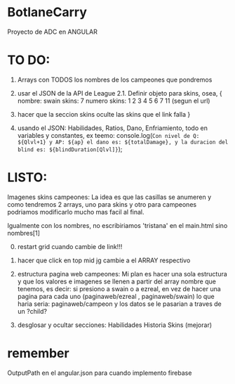 # BotlaneCarry
Proyecto de ADC en ANGULAR

# TO DO: 
1. Arrays con TODOS los nombres de los campeones que pondremos

2. usar el JSON de la API de League
2.1. Definir objeto para skins, osea,  {
  nombre: swain
  skins: 7
  numero skins: 1 2 3 4 5 6 7 11 (segun el url)

3. hacer que la seccion skins oculte las skins que el link falla
}

4. usando el JSON: Habilidades, Ratios, Dano, Enfriamiento, todo en variables y constantes, ex teemo: console.log(`Con nivel de Q: ${Qlvl+1} y AP: ${ap} el dano es: ${totalDamage}, y la duracion del blind es: ${blindDuration[Qlvl]}`);

# LISTO:

Imagenes skins campeones: La idea es que las casillas se anumeren y como tendremos 2 arrays, uno para skins y otro para campeones podriamos modificarlo mucho mas facil al final.

Igualmente con los nombres, no escribiriamos 'tristana' en el main.html sino nombres[1]

0. restart grid cuando cambie de link!!!

4. hacer que click en top mid jg cambie a el ARRAY respectivo

6. estructura pagina web campeones: Mi plan es hacer una sola estructura y que los valores e imagenes se llenen a partir del array nombre que tenemos, es decir: si presiono a swain o a ezreal, en vez de hacer una pagina para cada uno (paginaweb/ezreal , paginaweb/swain) lo que haria seria: paginaweb/campeon y los datos se le pasarian a traves de un ?child? 

2. desglosar y ocultar secciones: Habilidades Historia Skins (mejorar)
# remember

OutputPath en el angular.json para cuando implemento firebase
